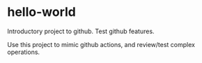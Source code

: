# hello-world
Introductory project to github. Test github features.

Use this project to mimic github actions, and review/test complex operations.
